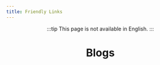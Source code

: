 ```yaml
---
title: Friendly Links
---
```


<script setup>
import { VPTeamMembers } from 'vitepress/theme'

const SakuyaStarry = [
  {
    avatar: 'https://s2.loli.net/2024/03/13/EaPQUKGI5xrNfHu.jpg',
    name: 'Sakuya Starry',
    title: 'Starry 的小窝',
    links: [
        {icon:{ svg: '<svg height="100%" viewBox="0 0 1024 1024" width="100%" xmlns="http://www.w3.org/2000/svg" xmlns:xlink="http://www.w3.org/1999/xlink"> <path d="M1024,512C1024,559.333 1017.92,604.75 1005.75,648.25C993.583,691.75 976.417,732.5 954.25,770.5C932.083,808.5 905.417,843.083 874.25,874.25C843.083,905.417 808.5,932.083 770.5,954.25C732.5,976.417 691.667,993.583 648,1005.75C604.333,1017.92 559,1024 512,1024C464.667,1024 419.25,1017.92 375.75,1005.75C332.25,993.583 291.5,976.417 253.5,954.25C215.5,932.083 180.917,905.417 149.75,874.25C118.583,843.083 91.9167,808.5 69.75,770.5C47.5833,732.5 30.4167,691.667 18.25,648C6.08333,604.333 0,559 0,512C0,465 6.08333,419.667 18.25,376C30.4167,332.333 47.5833,291.5 69.75,253.5C91.9167,215.5 118.583,180.917 149.75,149.75C180.917,118.583 215.5,91.9167 253.5,69.75C291.5,47.5834 332.333,30.4167 376,18.25C419.667,6.08337 465,0 512,0C559,0 604.333,6.08337 648,18.25C691.667,30.4167 732.5,47.5834 770.5,69.75C808.5,91.9167 843.083,118.583 874.25,149.75C905.417,180.917 932.083,215.5 954.25,253.5C976.417,291.5 993.583,332.333 1005.75,376C1017.92,419.667 1024,465 1024,512ZM339.5,320L684.5,320C681.833,307 678,291.667 673,274C668,256.333 661.833,238 654.5,219C647.167,200 638.75,181.25 629.25,162.75C619.75,144.25 609.083,127.667 597.25,113C585.417,98.3334 572.417,86.5001 558.25,77.5C544.083,68.5001 528.667,64.0001 512,64C495.333,64.0001 479.917,68.5001 465.75,77.5C451.583,86.5001 438.583,98.3334 426.75,113C414.917,127.667 404.25,144.25 394.75,162.75C385.25,181.25 376.833,200 369.5,219C362.167,238 356,256.333 351,274C346,291.667 342.167,307 339.5,320ZM107,320L274,320C281.667,278.667 292.75,238.333 307.25,199C321.75,159.667 341.167,122.833 365.5,88.5C337.5,97.1667 310.667,109.167 285,124.5C259.333,139.833 235.417,157.667 213.25,178C191.083,198.333 170.917,220.5 152.75,244.5C134.583,268.5 119.333,293.667 107,320ZM658.5,88.5C682.833,122.833 702.25,159.667 716.75,199C731.25,238.333 742.333,278.667 750,320L917,320C904.333,293.667 889,268.5 871,244.5C853,220.5 832.917,198.333 810.75,178C788.583,157.667 764.667,139.833 739,124.5C713.333,109.167 686.5,97.1667 658.5,88.5ZM264,640C261,618.667 258.917,597.417 257.75,576.25C256.583,555.083 256,533.667 256,512C256,490.333 256.583,468.917 257.75,447.75C258.917,426.583 261,405.333 264,384L82.5,384C76.5,405 71.9167,426.083 68.75,447.25C65.5833,468.417 64,490 64,512C64,534 65.5833,555.583 68.75,576.75C71.9167,597.917 76.5,619 82.5,640ZM696,640C699,618.667 701.083,597.417 702.25,576.25C703.417,555.083 704,533.667 704,512C704,490.333 703.417,468.917 702.25,447.75C701.083,426.583 699,405.333 696,384L328,384C325,405.333 322.917,426.583 321.75,447.75C320.583,468.917 320,490.333 320,512C320,533.667 320.583,555.083 321.75,576.25C322.917,597.417 325,618.667 328,640ZM941.5,384L760,384C763,405.333 765.083,426.583 766.25,447.75C767.417,468.917 768,490.333 768,512C768,533.667 767.417,555.083 766.25,576.25C765.083,597.417 763,618.667 760,640L941.5,640C947.5,619 952.083,597.917 955.25,576.75C958.417,555.583 960,534 960,512C960,490 958.417,468.417 955.25,447.25C952.083,426.083 947.5,405 941.5,384ZM365.5,935.5C341.167,901.167 321.75,864.333 307.25,825C292.75,785.667 281.667,745.333 274,704L107,704C119.333,730 134.5,755.083 152.5,779.25C170.5,803.417 190.667,825.583 213,845.75C235.333,865.917 259.333,883.75 285,899.25C310.667,914.75 337.5,926.833 365.5,935.5ZM684.5,704L339.5,704C342.167,717 346,732.333 351,750C356,767.667 362.167,786 369.5,805C376.833,824 385.25,842.75 394.75,861.25C404.25,879.75 414.917,896.333 426.75,911C438.583,925.667 451.583,937.5 465.75,946.5C479.917,955.5 495.333,960 512,960C528.667,960 544.083,955.5 558.25,946.5C572.417,937.5 585.417,925.667 597.25,911C609.083,896.333 619.75,879.75 629.25,861.25C638.75,842.75 647.167,824 654.5,805C661.833,786 668,767.667 673,750C678,732.333 681.833,717 684.5,704ZM917,704L750,704C742.333,745.333 731.25,785.667 716.75,825C702.25,864.333 682.833,901.167 658.5,935.5C686.5,926.833 713.333,914.833 739,899.5C764.667,884.167 788.583,866.333 810.75,846C832.917,825.667 853,803.5 871,779.5C889,755.5 904.333,730.333 917,704Z" fill-opacity="1"> </path> </svg>' },link:'https://starryxyj.github.io/'},
        {icon:'github',link:'https://github.com/StarryXYJ'},
        {icon:'twitter',link:'https://twitter.com/StarryChan233'},{icon: { svg: '<svg width="800px" height="800px" viewBox="0 0 24 24" xmlns="http://www.w3.org/2000/svg"> <g> <path fill="none" d="M0 0h24v24H0z"/> <path d="M18.223 3.086a1.25 1.25 0 0 1 0 1.768L17.08 5.996h1.17A3.75 3.75 0 0 1 22 9.747v7.5a3.75 3.75 0 0 1-3.75 3.75H5.75A3.75 3.75 0 0 1 2 17.247v-7.5a3.75 3.75 0 0 1 3.75-3.75h1.166L5.775 4.855a1.25 1.25 0 1 1 1.767-1.768l2.652 2.652c.079.079.145.165.198.257h3.213c.053-.092.12-.18.199-.258l2.651-2.652a1.25 1.25 0 0 1 1.768 0zm.027 5.42H5.75a1.25 1.25 0 0 0-1.247 1.157l-.003.094v7.5c0 .659.51 1.199 1.157 1.246l.093.004h12.5a1.25 1.25 0 0 0 1.247-1.157l.003-.093v-7.5c0-.69-.56-1.25-1.25-1.25zm-10 2.5c.69 0 1.25.56 1.25 1.25v1.25a1.25 1.25 0 1 1-2.5 0v-1.25c0-.69.56-1.25 1.25-1.25zm7.5 0c.69 0 1.25.56 1.25 1.25v1.25a1.25 1.25 0 1 1-2.5 0v-1.25c0-.69.56-1.25 1.25-1.25z"/> </g> </svg>' },link:'https://space.bilibili.com/495713706'},
        {icon:'youtube',link:'https://www.youtube.com/channel/UC7TsvWvYuyjW70Y8hPIGBMA'},{icon:'discord',link:'https://discord.gg/HMKjgV8rJg'}
    ]
  },
]
</script>

<div align="center">

:::tip
This page is not available in English.
:::

<subhome
    title="Friendly Links" 
    subtitle="There are all kinds of fun sites here!" 
    tagline='(The list of sites on this page is just an official VitePress control called "Team Page" 😁)'>
</subhome>

# Blogs
  
  <VPTeamMembers :members="SakuyaStarry"/>

</div>